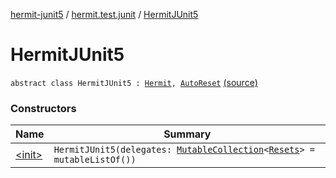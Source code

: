 [hermit-junit5](../../index.md) / [hermit.test.junit](../index.md) / [HermitJUnit5](./index.md)

# HermitJUnit5

`abstract class HermitJUnit5 : `[`Hermit`](https://rbusarow.github.io/Hermit/hermit-core/hermit.test/-hermit/index.md)`, `[`AutoReset`](../-auto-reset.md) [(source)](https://github.com/RBusarow/AutoReset/tree/master/hermit-junit5/src/main/kotlin/hermit/test/junit/HermitJUnit5.kt#L6)

### Constructors

| Name | Summary |
|---|---|
| [&lt;init&gt;](-init-.md) | `HermitJUnit5(delegates: `[`MutableCollection`](https://kotlinlang.org/api/latest/jvm/stdlib/kotlin.collections/-mutable-collection/index.html)`<`[`Resets`](https://rbusarow.github.io/Hermit/hermit-core/hermit.test/-resets/index.md)`> = mutableListOf())` |
